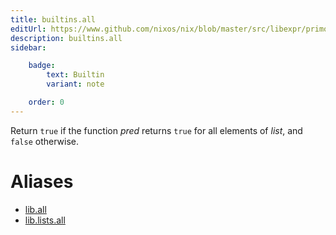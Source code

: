 ```yaml
---
title: builtins.all
editUrl: https://www.github.com/nixos/nix/blob/master/src/libexpr/primops.cc
description: builtins.all
sidebar:

    badge:
        text: Builtin
        variant: note

    order: 0
---
```


Return `true` if the function *pred* returns `true` for all elements
of *list*, and `false` otherwise.


# Aliases

- [lib.all](/reference/liball)
- [lib.lists.all](/reference/liblists.all)



